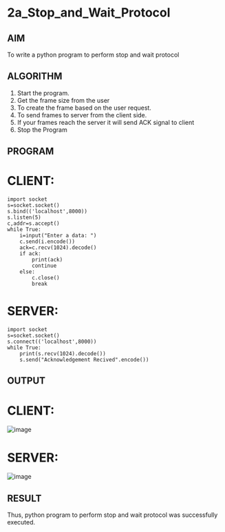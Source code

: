 # 2a_Stop_and_Wait_Protocol
## AIM 
To write a python program to perform stop and wait protocol
## ALGORITHM
1. Start the program.
2. Get the frame size from the user
3. To create the frame based on the user request.
4. To send frames to server from the client side.
5. If your frames reach the server it will send ACK signal to client
6. Stop the Program
## PROGRAM
# CLIENT:
```
import socket
s=socket.socket()
s.bind(('localhost',8000))
s.listen(5)
c,addr=s.accept()
while True:
    i=input("Enter a data: ")
    c.send(i.encode())
    ack=c.recv(1024).decode()
    if ack:
        print(ack)
        continue
    else:
        c.close()
        break
```
# SERVER:
```
import socket
s=socket.socket()
s.connect(('localhost',8000))
while True:
    print(s.recv(1024).decode())
    s.send("Acknowledgement Recived".encode())
```
## OUTPUT
# CLIENT:
![image](https://github.com/Daniel-christal/2a_Stop_and_Wait_Protocol/assets/145742847/80936748-f037-4b49-bad6-73ab724b10d9)
# SERVER:
![image](https://github.com/Daniel-christal/2a_Stop_and_Wait_Protocol/assets/145742847/303e2324-6326-485a-95b2-ba3b772b758e)


## RESULT
Thus, python program to perform stop and wait protocol was successfully executed.
